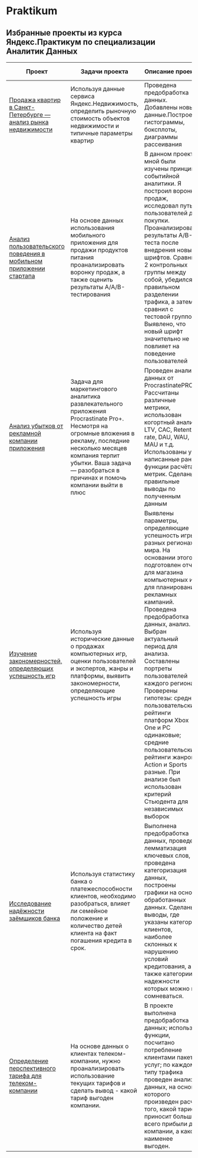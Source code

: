 # Praktikum
## Избранные проекты из курса Яндекс.Практикум по специализации Аналитик Данных

Проект | Задачи проекта | Описание проекта | Что было использовано
--- | --- | --- | ---
[ Продажа квартир в Санкт-Петербурге — анализ рынка недвижимости](https://github.com/GetAnton/GettoevAnton/tree/practicum/Apartments%20sales%20analysis)| Используя данные сервиса Яндекс.Недвижимость, определить рыночную стоимость объектов недвижимости и типичные параметры квартир | Проведена предобработка данных. Добавлены новые данные.Построены гистограммы, боксплоты, диаграммы рассеивания | Pandas, Matplotlib, Numpy
[ Анализ пользовательского поведения в мобильном приложении стартапа](https://github.com/GetAnton/GettoevAnton/tree/practicum/AB%20test%20project) | На основе данных использования мобильного приложения для продажи продуктов питания проанализировать воронку продаж, а также оценить результаты A/A/B-тестирования | В данном проекте мной были изучены принципы событийной аналитики. Я построил воронку продаж, исследовал путь пользователей до покупки. Проанализировал результаты A/B-теста после внедрения новых шрифтов. Сравнил 2 контрольных группы между собой, убедился в правильном разделении трафика, а затем сравнил с тестовой группой Выявлено, что новый шрифт значительно не повлияет на поведение пользователей|  Pandas, Matplotlib, Numpy, Seaborn, Plotly, A/B-тест
[ Анализ убытков от рекламной компании приложения](https://github.com/GetAnton/GettoevAnton/tree/practicum/Mobile%20app%20analysis) | Задача для маркетингового аналитика развлекательного приложения Procrastinate Pro+. Несмотря на огромные вложения в рекламу, последние несколько месяцев компания терпит убытки. Ваша задача — разобраться в причинах и помочь компании выйти в плюс | Проведен анализ данных от ProcrastinatePRO+. Рассчитаны различные метрики, использован когортный анализ: LTV, CAC, Retention rate, DAU, WAU, MAU и т.д. Использованы уже написанные ранее функции расчёта метрик. Сделаны правильные выводы по полученным данным |  Pandas, Matplotlib, Numpy, Статистический тест, кагортный анализ
[Изучение закономерностей, определяющих успешность игр ](https://github.com/GetAnton/GettoevAnton/tree/practicum/Games%20sales%20analysis) | Используя исторические данные о продажах компьютерных игр, оценки пользователей и экспертов, жанры и платформы, выявить закономерности, определяющие успешность игры  | Выявлены параметры, определяющие успешность игры в разных регионах мира. На основании этого подготовлен отчет для магазина компьютерных игр для планирования рекламных кампаний. Проведена предобработка данных, анализ. Выбран актуальный период для анализа. Составлены портреты пользователей каждого региона. Проверены гипотезы: средние пользовательские рейтинги платформ Xbox One и PC одинаковые; средние пользовательские рейтинги жанров Action и Sports разные. При анализе был использован критерий Стьюдента для независимых выборок|  Pandas, Matplotlib, Numpy
[Исследование надёжности заёмщиков банка](https://github.com/GetAnton/GettoevAnton/tree/practicum/Credit%20reliablity%20analysis) | Используя статистику банка о платежеспособности клиентов, необходимо разобраться, влияет ли семейное положение и количество детей клиента на факт погашения кредита в срок.  | Выполнена предобработка данных, проведена лемматизация ключевых слов, проведена категоризация данных, построены графики на основе обработанных данных. Сделаны выводы, где указаны категории клиентов, наиболее склонных к нарушению условий кредитования, а также категории, в надежности которых можно не сомневаться. |  Pandas, Matplotlib, Numpy
[Определение перспективного тарифа для телеком-компании ](https://github.com/GetAnton/GettoevAnton/tree/practicum/Perspective%20tariff%20analysis) | На основе данных о клиентах телеком-компании, нужно проанализировать использование текущих тарифов и сделать вывод - какой тариф выгоден компании.  | В проекте выполнена предобработка данных; используя функции, посчитано потребление клиентами пакетов услуг; по каждому типу трафика проведен анализ данных, на основе которого произведен расчёт того, какой тариф приносит больше всего прибыли для компании, а какой наименее выгоден. |  Pandas, Matplotlib, Numpy,  Scipy

